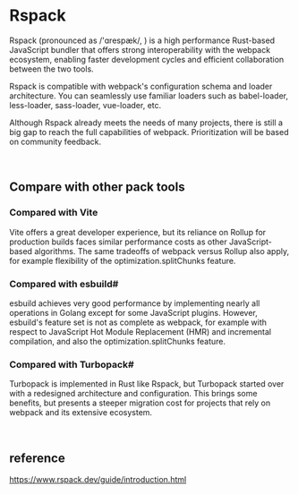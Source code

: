 # Rspack
Rspack (pronounced as /'ɑrespæk/, ) is a high performance Rust-based JavaScript bundler that offers strong interoperability with the webpack ecosystem, 
enabling faster development cycles and efficient collaboration between the two tools.

Rspack is compatible with webpack's configuration schema and loader architecture. 
You can seamlessly use familiar loaders such as babel-loader, less-loader, sass-loader, vue-loader, etc.

Although Rspack already meets the needs of many projects, there is still a big gap to reach the full capabilities of webpack. 
Prioritization will be based on community feedback.

<br>

## Compare with other pack tools
### Compared with Vite
Vite offers a great developer experience, but its reliance on Rollup for production builds faces similar performance costs as other JavaScript-based algorithms. 
The same tradeoffs of webpack versus Rollup also apply, for example flexibility of the optimization.splitChunks feature.

### Compared with esbuild#
esbuild achieves very good performance by implementing nearly all operations in Golang except for some JavaScript plugins. 
However, esbuild's feature set is not as complete as webpack, for example with respect to JavaScript Hot Module Replacement (HMR) and incremental compilation, 
and also the optimization.splitChunks feature.

### Compared with Turbopack#
Turbopack is implemented in Rust like Rspack, but Turbopack started over with a redesigned architecture and configuration. 
This brings some benefits, but presents a steeper migration cost for projects that rely on webpack and its extensive ecosystem.

<br>

## reference
https://www.rspack.dev/guide/introduction.html